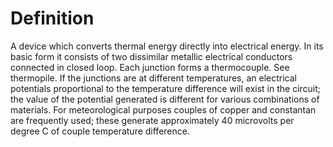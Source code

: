 # Definition

A device which converts thermal energy directly into electrical energy.
In its basic form it consists of two dissimilar metallic electrical
conductors connected in closed loop. Each junction forms a thermocouple.
See thermopile. If the junctions are at different temperatures, an
electrical potentials proportional to the temperature difference will
exist in the circuit; the value of the potential generated is different
for various combinations of materials. For meteorological purposes
couples of copper and constantan are frequently used; these generate
approximately 40 microvolts per degree C of couple temperature
difference.
